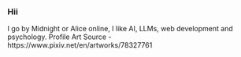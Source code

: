 
<h3>Hii</h3>
I go by Midnight or Alice online, I like AI, LLMs, web development and psychology.
Profile Art Source - https://www.pixiv.net/en/artworks/78327761
<!--
**MidnightMkI/MidnightMkI** is a ✨ _special_ ✨ repository because its `README.md` (this file) appears on your GitHub profile.

Here are some ideas to get you started:

- 🔭 I’m currently working on ...
- 🌱 I’m currently learning ...
- 👯 I’m looking to collaborate on ...
- 🤔 I’m looking for help with ...
- 💬 Ask me about ...
- 📫 How to reach me: ...
- 😄 Pronouns: ...
- ⚡ Fun fact: ...
-->
